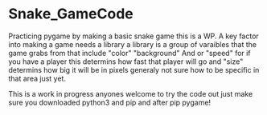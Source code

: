 # Snake_GameCode
Practicing pygame by making a basic snake game this is a WP.
A key factor into making a game needs a library a library is a group of varaibles that the game grabs from that include "color" "background" 
And or "speed" for if you have a player this determins how fast that player will go and "size" determins how big it will be in pixels generaly not sure 
how to be specific in that area just yet.

This is a work in progress anyones welcome to try the code out just make sure you downloaded python3 and pip and after pip pygame! 

